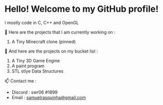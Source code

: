 # Hello! Welcome to my GitHub profile! 

<!--
**swr06/swr06** is a ✨ _special_ ✨ repository because its `README.md` (this file) appears on your GitHub profile.

Here are some ideas to get you started:

- 🔭 I’m currently working on ...
- 🌱 I’m currently learning ...
- 👯 I’m looking to collaborate on ...
- 🤔 I’m looking for help with ...
- 💬 Ask me about ...
- 📫 How to reach me: ...
- 😄 Pronouns: ...
- ⚡ Fun fact: ...
-->

I mostly code in C, C++ and OpenGL 

🔭 Here are the projects that I am currently working on :
  1) A Tiny Minecraft clone (pinned)

🔭 And here are the projects on my bucket list : 
  1) A Tiny 3D Game Engine
  2) A paint program
  3) STL stlye Data Structures

📫 Contact me :
- Discord : swr06 #1899
- Email : samuelrasquinha@gmail.com
